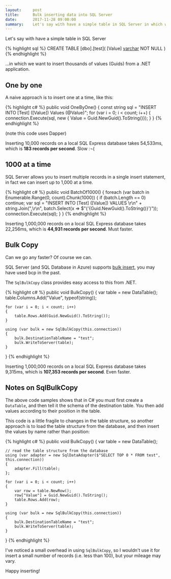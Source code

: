 ```yaml
---
layout:     post
title:      Bulk inserting data into SQL Server
date:       2017-11-28 09:00:00
summary:    Let's say with have a simple table in SQL Server in which we want to insert thousands of values (Guids) from a .NET application.
---
```


Let's say with have a simple table in SQL Server

{% highlight sql %}
CREATE TABLE [dbo].[test](
    [Value] [varchar](36) NOT NULL
)
{% endhighlight %}

...in which we want to insert thousands of values (Guids) from a .NET application.

## One by one

A naive approach is to insert one at a time, like this:

{% highlight c# %}
public void OneByOne()
{
    const string sql = "INSERT INTO [Test] ([Value]) Values (@Value)";
    for (var i = 0; i < count; i++)
    {
        connection.Execute(sql, new { Value = Guid.NewGuid().ToString()});
    }
}
{% endhighlight %}

(note this code uses Dapper)

Inserting 10,000 records on a local SQL Express database takes 54,533ms, which is __183 records per second__. Slow :¬(

## 1000 at a time

SQL Server allows you to insert multiple records in a single insert statement, in fact we can insert up to 1,000 at a time.

{% highlight c# %}
public void BatchOf1000()
{
    foreach (var batch in Enumerable.Range(0, count).Chunk(1000))
    {
        if (batch.Length == 0) continue;
        var sql = "INSERT INTO [Test] ([Value]) VALUES \r\n" + string.Join(",\r\n", batch.Select(x => $"('{Guid.NewGuid().ToString()}')"));
        connection.Execute(sql);
    }
}
{% endhighlight %}

Inserting 1,000,000 records on a local SQL Express database takes 22,256ms, which is __44,931 records per second__. Must faster.

## Bulk Copy

Can we go any faster? Of course we can.

SQL Server (and SQL Database in Azure) supports [bulk insert](https://docs.microsoft.com/en-us/dotnet/framework/data/adonet/sql/bulk-copy-operations-in-sql-server), you may have used bcp in the past.

The `SqlBulkCopy` class provides easy access to this from .NET.

{% highlight c# %}
public void BulkCopy()
{
    var table = new DataTable();
    table.Columns.Add("Value", typeof(string));

    for (var i = 0; i < count; i++)
    {
        table.Rows.Add(Guid.NewGuid().ToString());
    }

    using (var bulk = new SqlBulkCopy(this.connection))
    {
        bulk.DestinationTableName = "test";
        bulk.WriteToServer(table);
    }
}
{% endhighlight %}

Inserting 1,000,000 records on a local SQL Express database takes 9,315ms, which is __107,353 records per second__. Even faster.

## Notes on SqlBulkCopy

The above code samples shows that in C# you must first create a `DataTable`, and then tell it the schema of the destination table. You then add values according to their position in the table.

This code is a little fragile to changes in the table structure, so another approach is to load the table structure from the database, and then insert the values by name rather than position:

{% highlight c# %}
public void BulkCopy()
{
    var table = new DataTable();

    // read the table structure from the database
    using (var adapter = new SqlDataAdapter($"SELECT TOP 0 * FROM test", this.connection))
    {
        adapter.Fill(table);
    };

    for (var i = 0; i < count; i++)
    {
        var row = table.NewRow();
        row["Value"] = Guid.NewGuid().ToString(); 
        table.Rows.Add(row);
    }

    using (var bulk = new SqlBulkCopy(this.connection))
    {
        bulk.DestinationTableName = "test";
        bulk.WriteToServer(table);
    }
}
{% endhighlight %}

I've noticed a small overhead in using `SqlBulkCopy`, so I wouldn't use it for insert a small number of records (i.e. less than 100), but your mileage may vary.

Happy inserting!
